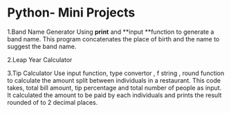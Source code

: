 # Python- Mini Projects

1.Band Name Generator
Using **print** and **input **function to generate a band name.
This program concatenates the place of birth and the name to suggest the band name.

2.Leap Year Calculator


3.Tip Calculator
Use input function, type convertor , f string , round function to calculate the amount split between individuals in a restaurant.
This code takes, total bill amount, tip percentage and total number of people as input.
It calculated the amount to be paid by each individuals and prints the result rounded of to 2 decimal places.
